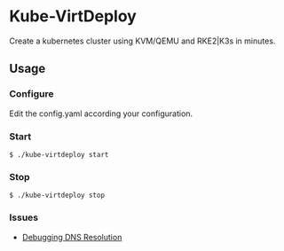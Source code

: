 # Kube-VirtDeploy

Create a kubernetes cluster using KVM/QEMU and RKE2|K3s in minutes.

## Usage
### Configure
Edit the config.yaml according your configuration.

### Start
```
$ ./kube-virtdeploy start
```

### Stop
```
$ ./kube-virtdeploy stop
```

### Issues
- [Debugging DNS Resolution](https://kubernetes.io/docs/tasks/administer-cluster/dns-debugging-resolution/#known-issues)
